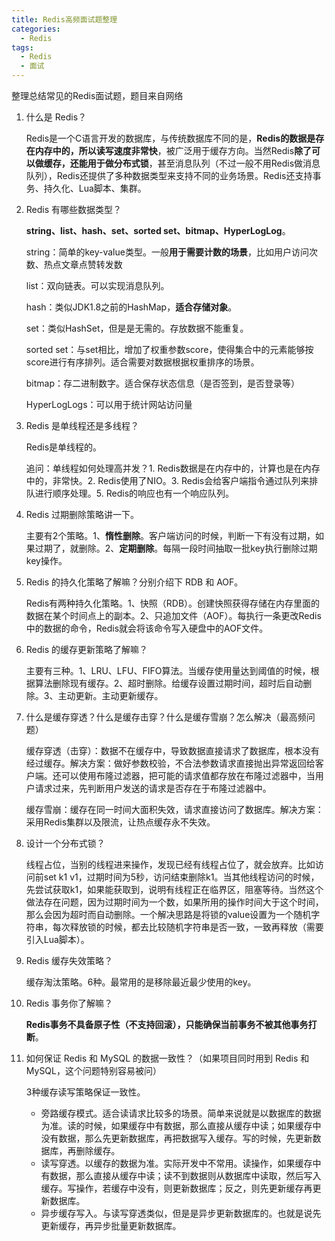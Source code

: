```yaml
---
title: Redis高频面试题整理
categories:
  - Redis
tags:
  - Redis
  - 面试
---
```

整理总结常见的Redis面试题，题目来自网络

<!--more-->

1. 什么是 Redis？

    Redis是一个C语言开发的数据库，与传统数据库不同的是，**Redis的数据是存在内存中的，所以读写速度非常快**，被广泛用于缓存方向。当然Redis**除了可以做缓存，还能用于做分布式锁**，甚至消息队列（不过一般不用Redis做消息队列），Redis还提供了多种数据类型来支持不同的业务场景。Redis还支持事务、持久化、Lua脚本、集群。

2. Redis 有哪些数据类型？

    **string、list、hash、set、sorted set、bitmap、HyperLogLog**。
    
    string：简单的key-value类型。一般**用于需要计数的场景**，比如用户访问次数、热点文章点赞转发数
    
    list：双向链表。可以实现消息队列。
    
    hash：类似JDK1.8之前的HashMap，**适合存储对象**。
    
    set：类似HashSet，但是是无需的。存放数据不能重复。
    
    sorted set：与set相比，增加了权重参数score，使得集合中的元素能够按score进行有序排列。适合需要对数据根据权重排序的场景。
    
    bitmap：存二进制数字。适合保存状态信息（是否签到，是否登录等）
    
    HyperLogLogs：可以用于统计网站访问量

3. Redis 是单线程还是多线程？

    Redis是单线程的。
    
    追问：单线程如何处理高并发？1. Redis数据是在内存中的，计算也是在内存中的，非常快。2. Redis使用了NIO。3. Redis会给客户端指令通过队列来排队进行顺序处理。5. Redis的响应也有一个响应队列。

4. Redis 过期删除策略讲一下。

    主要有2个策略。1、**惰性删除**。客户端访问的时候，判断一下有没有过期，如果过期了，就删除。2、**定期删除**。每隔一段时间抽取一批key执行删除过期key操作。

5. Redis 的持久化策略了解嘛？分别介绍下 RDB 和 AOF。

    Redis有两种持久化策略。1、快照（RDB）。创建快照获得存储在内存里面的数据在某个时间点上的副本。2、只追加文件（AOF）。每执行一条更改Redis中的数据的命令，Redis就会将该命令写入硬盘中的AOF文件。

6. Redis 的缓存更新策略了解嘛？

    主要有三种。1、LRU、LFU、FIFO算法。当缓存使用量达到阈值的时候，根据算法删除现有缓存。2、超时删除。给缓存设置过期时间，超时后自动删除。3、主动更新。主动更新缓存。

7. 什么是缓存穿透？什么是缓存击穿？什么是缓存雪崩？怎么解决（最高频问题）

    缓存穿透（击穿）：数据不在缓存中，导致数据直接请求了数据库，根本没有经过缓存。解决方案：做好参数校验，不合法参数请求直接抛出异常返回给客户端。还可以使用布隆过滤器，把可能的请求值都存放在布隆过滤器中，当用户请求过来，先判断用户发送的请求是否存在于布隆过滤器中。

    缓存雪崩：缓存在同一时间大面积失效，请求直接访问了数据库。解决方案：采用Redis集群以及限流，让热点缓存永不失效。

8. 设计一个分布式锁？

    线程占位，当别的线程进来操作，发现已经有线程占位了，就会放弃。比如访问前set k1 v1，过期时间为5秒，访问结束删除k1。当其他线程访问的时候，先尝试获取k1，如果能获取到，说明有线程正在临界区，阻塞等待。当然这个做法存在问题，因为过期时间为一个数，如果所用的操作时间大于这个时间，那么会因为超时而自动删除。一个解决思路是将锁的value设置为一个随机字符串，每次释放锁的时候，都去比较随机字符串是否一致，一致再释放（需要引入Lua脚本）。

9. Redis 缓存失效策略？

    缓存淘汰策略。6种。最常用的是移除最近最少使用的key。

10. Redis 事务你了解嘛？

    **Redis事务不具备原子性（不支持回滚），只能确保当前事务不被其他事务打断**。

11. 如何保证 Redis 和 MySQL 的数据一致性？（如果项目同时用到 Redis 和 MySQL，这个问题特别容易被问）

    3种缓存读写策略保证一致性。

    - 旁路缓存模式。适合读请求比较多的场景。简单来说就是以数据库的数据为准。读的时候，如果缓存中有数据，那么直接从缓存中读；如果缓存中没有数据，那么先更新数据库，再把数据写入缓存。写的时候，先更新数据库，再删除缓存。
    - 读写穿透。以缓存的数据为准。实际开发中不常用。读操作，如果缓存中有数据，那么直接从缓存中读；读不到数据则从数据库中读取，然后写入缓存。写操作，若缓存中没有，则更新数据库；反之，则先更新缓存再更新数据库。
    - 异步缓存写入。与读写穿透类似，但是是异步更新数据库的。也就是说先更新缓存，再异步批量更新数据库。